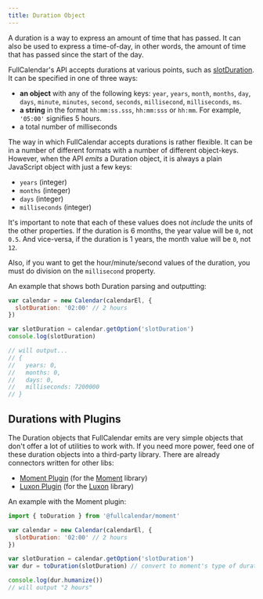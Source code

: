 ```yaml
---
title: Duration Object
---
```


A duration is a way to express an amount of time that has passed. It can also be used to express a time-of-day, in other words, the amount of time that has passed since the start of the day.

FullCalendar's API accepts durations at various points, such as [slotDuration](slotDuration). It can be specified in one of three ways:

- **an object** with any of the following keys: `year`, `years`, `month`, `months`, `day`, `days`, `minute`, `minutes`, `second`, `seconds`, `millisecond`, `milliseconds`, `ms`.
- **a string** in the format `hh:mm:ss.sss`, `hh:mm:sss` or `hh:mm`. For example, `'05:00'` signifies 5 hours.
- a total number of milliseconds

The way in which FullCalendar accepts durations is rather flexible. It can be in a number of different formats with a number of different object-keys. However, when the API *emits* a Duration object, it is always a plain JavaScript object with just a few keys:

- `years` (integer)
- `months` (integer)
- `days` (integer)
- `milliseconds` (integer)

It's important to note that each of these values does not *include* the units of the other properties. If the duration is 6 months, the year value will be `0`, not `0.5`. And vice-versa, if the duration is 1 years, the month value will be `0`, not `12`.

Also, if you want to get the hour/minute/second values of the duration, you must do division on the `millisecond` property.

An example that shows both Duration parsing and outputting:

```js
var calendar = new Calendar(calendarEl, {
  slotDuration: '02:00' // 2 hours
})

var slotDuration = calendar.getOption('slotDuration')
console.log(slotDuration)

// will output...
// {
//   years: 0,
//   months: 0,
//   days: 0,
//   milliseconds: 7200000
// }
```


## Durations with Plugins

The Duration objects that FullCalendar emits are very simple objects that don't offer a lot of utilities to work with. If you need more power, feed one of these duration objects into a third-party library. There are already connectors written for other libs:

- [Moment Plugin](moment-plugins) (for the [Moment](https://momentjs.com/) library)
- [Luxon Plugin](luxon-plugin) (for the [Luxon](https://moment.github.io/luxon/) library)

An example with the Moment plugin:

```js
import { toDuration } from '@fullcalendar/moment'

var calendar = new Calendar(calendarEl, {
  slotDuration: '02:00' // 2 hours
})

var slotDuration = calendar.getOption('slotDuration')
var dur = toDuration(slotDuration) // convert to moment's type of duration

console.log(dur.humanize())
// will output "2 hours"
```
